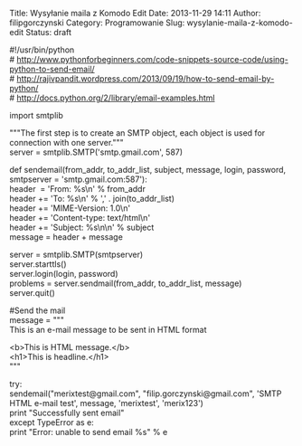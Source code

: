 Title: Wysyłanie maila z Komodo Edit
Date: 2013-11-29 14:11
Author: filipgorczynski
Category: Programowanie
Slug: wysylanie-maila-z-komodo-edit
Status: draft

\#!/usr/bin/python  
\# http://www.pythonforbeginners.com/code-snippets-source-code/using-python-to-send-email/  
\# http://rajivpandit.wordpress.com/2013/09/19/how-to-send-email-by-python/  
\# http://docs.python.org/2/library/email-examples.html

import smtplib

"""The first step is to create an SMTP object, each object is used for connection with one server."""  
server = smtplib.SMTP('smtp.gmail.com', 587)

def sendemail(from\_addr, to\_addr\_list, subject, message, login, password, smtpserver = 'smtp.gmail.com:587'):  
header  = 'From: %s\\n' % from\_addr  
header += 'To: %s\\n' % ',' . join(to\_addr\_list)  
header += 'MIME-Version: 1.0\\n'  
header += 'Content-type: text/html\\n'  
header += 'Subject: %s\\n\\n' % subject  
message = header + message

server = smtplib.SMTP(smtpserver)  
server.starttls()  
server.login(login, password)  
problems = server.sendmail(from\_addr, to\_addr\_list, message)  
server.quit()

\#Send the mail  
message = """  
This is an e-mail message to be sent in HTML format

\<b\>This is HTML message.\</b\>  
\<h1\>This is headline.\</h1\>  
"""

try:  
sendemail("merixtest\@gmail.com", "filip.gorczynski\@gmail.com", 'SMTP HTML e-mail test', message, 'merixtest', 'merix123')  
print "Successfully sent email"  
except TypeError as e:  
print "Error: unable to send email %s" % e
